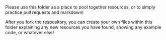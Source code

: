 Please use this folder as a place to pool together resources, or to simply practice pull requests and markdown! 

After you fork the respository, you can create your own files within this folder explaining any new resources you have found, showing any example code, or whatever else!
